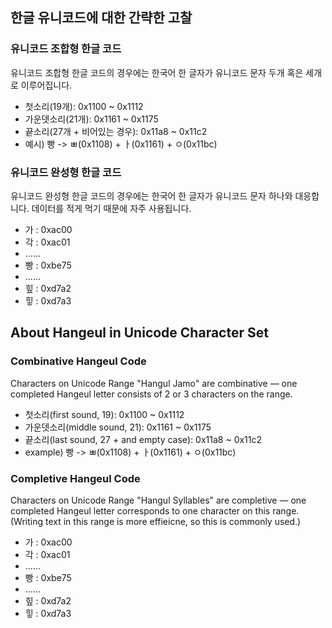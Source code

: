 ## 한글 유니코드에 대한 간략한 고찰 

### 유니코드 조합형 한글 코드

  유니코드 조합형 한글 코드의 경우에는 한국어 한 글자가 유니코드 문자 두개 혹은 세개로 이루어집니다.

 * 첫소리(19개): 0x1100 ~ 0x1112
 * 가운뎃소리(21개): 0x1161 ~ 0x1175
 * 끝소리(27개 + 비어있는 경우): 0x11a8 ~ 0x11c2
 * 예시) 빵 -> ㅃ(0x1108) + ㅏ(0x1161) + ㅇ(0x11bc)

### 유니코드 완성형 한글 코드

  유니코드 완성형 한글 코드의 경우에는 한국어 한 글자가 유니코드 문자 하나와 대응합니다. 데이터를 적게 먹기 때문에 자주 사용됩니다.

 * 가 : 0xac00
 * 각 : 0xac01
 * ……
 * 빵 : 0xbe75
 * ……
 * 힢 : 0xd7a2
 * 힣 : 0xd7a3

## About Hangeul in Unicode Character Set

### Combinative Hangeul Code 

   Characters on Unicode Range "Hangul Jamo" are combinative — one completed Hangeul letter consists of 2 or 3 characters on the range.

 * 첫소리(first sound, 19): 0x1100 ~ 0x1112
 * 가운뎃소리(middle sound, 21): 0x1161 ~ 0x1175
 * 끝소리(last sound, 27 + and empty case): 0x11a8 ~ 0x11c2
 * example) 빵 -> ㅃ(0x1108) + ㅏ(0x1161) + ㅇ(0x11bc)

### Completive Hangeul Code

  Characters on Unicode Range "Hangul Syllables" are completive — one completed Hangeul letter corresponds to one character on this range. (Writing text in this range is more effieicne, so this is commonly used.)

 * 가 : 0xac00
 * 각 : 0xac01
 * ……
 * 빵 : 0xbe75
 * ……
 * 힢 : 0xd7a2
 * 힣 : 0xd7a3
